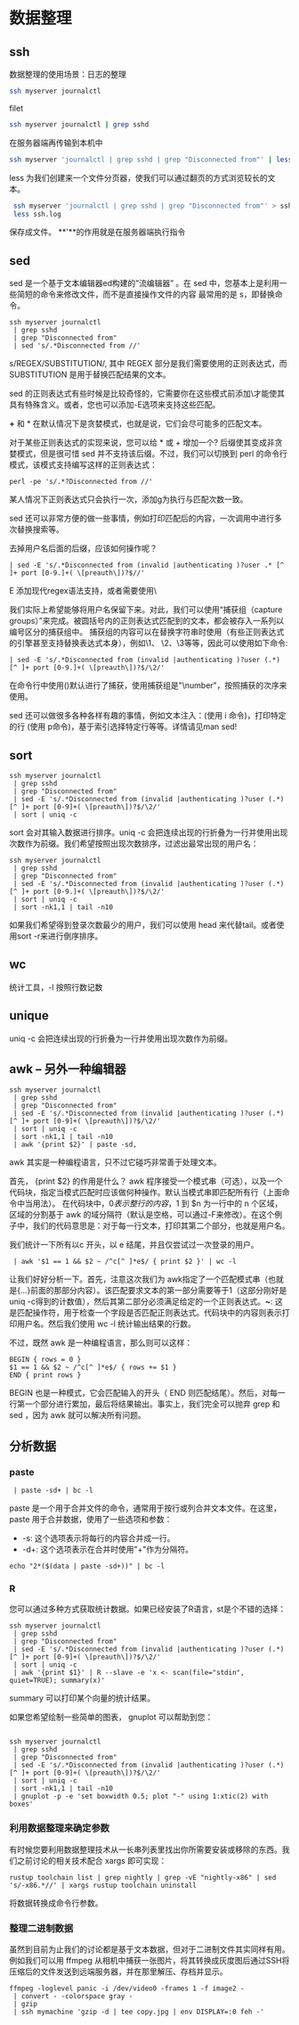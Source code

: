 # 数据整理

## ssh

数据整理的使用场景：日志的整理

```bash
ssh myserver journalctl
```

filet

```bash
ssh myserver journalctl | grep sshd
```

在服务器端再传输到本机中

```bash
ssh myserver 'journalctl | grep sshd | grep "Disconnected from"' | less
```

less 为我们创建来一个文件分页器，使我们可以通过翻页的方式浏览较长的文本。

```bash
 ssh myserver 'journalctl | grep sshd | grep "Disconnected from"' > ssh.log
 less ssh.log
```  

保存成文件。
**'**的作用就是在服务器端执行指令

## sed

sed 是一个基于文本编辑器ed构建的”流编辑器” 。在 sed 中，您基本上是利用一些简短的命令来修改文件，而不是直接操作文件的内容
最常用的是 s，即替换命令。

```shell
ssh myserver journalctl
 | grep sshd
 | grep "Disconnected from"
 | sed 's/.*Disconnected from //'
```

s/REGEX/SUBSTITUTION/, 其中 REGEX 部分是我们需要使用的正则表达式，而 SUBSTITUTION 是用于替换匹配结果的文本。

sed 的正则表达式有些时候是比较奇怪的，它需要你在这些模式前添加\才能使其具有特殊含义。或者，您也可以添加-E选项来支持这些匹配。

**+** 和 * 在默认情况下是贪婪模式，也就是说，它们会尽可能多的匹配文本。

对于某些正则表达式的实现来说，您可以给 * 或 + 增加一个? 后缀使其变成非贪婪模式，但是很可惜 sed 并不支持该后缀。不过，我们可以切换到 perl 的命令行模式，该模式支持编写这样的正则表达式：

```shell
perl -pe 's/.*?Disconnected from //'
```
某人情况下正则表达式只会执行一次，添加g为执行与匹配次数一致。

sed 还可以非常方便的做一些事情，例如打印匹配后的内容，一次调用中进行多次替换搜索等。

去掉用户名后面的后缀，应该如何操作呢？

```shell
| sed -E 's/.*Disconnected from (invalid |authenticating )?user .* [^ ]+ port [0-9.]+( \[preauth\])?$//'
```
E 添加现代regex语法支持，或者需要使用\

我们实际上希望能够将用户名保留下来。对此，我们可以使用“捕获组（capture groups）”来完成。被圆括号内的正则表达式匹配到的文本，都会被存入一系列以编号区分的捕获组中。
捕获组的内容可以在替换字符串时使用（有些正则表达式的引擎甚至支持替换表达式本身），例如\1、 \2、\3等等，因此可以使用如下命令:

```shell
| sed -E 's/.*Disconnected from (invalid |authenticating )?user (.*) [^ ]+ port [0-9.]+( \[preauth\])?$/\2/'
```
在命令行中使用()默认进行了捕获，使用捕获组是"\number"，按照捕获的次序来使用。

sed 还可以做很多各种各样有趣的事情，例如文本注入：(使用 i 命令)，打印特定的行 (使用 p命令)，基于索引选择特定行等等。详情请见man sed!

## sort

```shell
ssh myserver journalctl
 | grep sshd
 | grep "Disconnected from"
 | sed -E 's/.*Disconnected from (invalid |authenticating )?user (.*) [^ ]+ port [0-9]+( \[preauth\])?$/\2/'
 | sort | uniq -c
```

sort 会对其输入数据进行排序。uniq -c 会把连续出现的行折叠为一行并使用出现次数作为前缀。我们希望按照出现次数排序，过滤出最常出现的用户名：

```shell
ssh myserver journalctl
 | grep sshd
 | grep "Disconnected from"
 | sed -E 's/.*Disconnected from (invalid |authenticating )?user (.*) [^ ]+ port [0-9.]+( \[preauth\])?$/\2/'
 | sort | uniq -c
 | sort -nk1,1 | tail -n10
```

如果我们希望得到登录次数最少的用户，我们可以使用 head 来代替tail。或者使用sort -r来进行倒序排序。

## wc

统计工具，-l 按照行数记数

## unique

uniq -c 会把连续出现的行折叠为一行并使用出现次数作为前缀。

## awk – 另外一种编辑器

```shell
ssh myserver journalctl
 | grep sshd
 | grep "Disconnected from"
 | sed -E 's/.*Disconnected from (invalid |authenticating )?user (.*) [^ ]+ port [0-9]+( \[preauth\])?$/\2/'
 | sort | uniq -c
 | sort -nk1,1 | tail -n10
 | awk '{print $2}' | paste -sd,
```

awk 其实是一种编程语言，只不过它碰巧非常善于处理文本。

首先， {print $2} 的作用是什么？ awk 程序接受一个模式串（可选），以及一个代码块，指定当模式匹配时应该做何种操作。默认当模式串即匹配所有行（上面命令中当用法）。 在代码块中，$0 表示整行的内容，$1 到 $n 为一行中的 n 个区域，区域的分割基于 awk 的域分隔符（默认是空格，可以通过-F来修改）。在这个例子中，我们的代码意思是：对于每一行文本，打印其第二个部分，也就是用户名。

我们统计一下所有以c 开头，以 e 结尾，并且仅尝试过一次登录的用户。

```shell
 | awk '$1 == 1 && $2 ~ /^c[^ ]*e$/ { print $2 }' | wc -l
```

让我们好好分析一下。首先，注意这次我们为 awk指定了一个匹配模式串（也就是{...}前面的那部分内容）。该匹配要求文本的第一部分需要等于1（这部分刚好是uniq -c得到的计数值），然后其第二部分必须满足给定的一个正则表达式。**~**: 这是匹配操作符，用于检查一个字段是否匹配正则表达式。代码块中的内容则表示打印用户名。然后我们使用 wc -l 统计输出结果的行数。

不过，既然 awk 是一种编程语言，那么则可以这样：

```shell
BEGIN { rows = 0 }
$1 == 1 && $2 ~ /^c[^ ]*e$/ { rows += $1 }
END { print rows }
```

BEGIN 也是一种模式，它会匹配输入的开头（ END 则匹配结尾）。然后，对每一行第一个部分进行累加，最后将结果输出。事实上，我们完全可以抛弃 grep 和 sed ，因为 awk 就可以解决所有问题。

## 分析数据

### paste 

```shell
 | paste -sd+ | bc -l
```

paste 是一个用于合并文件的命令，通常用于按行或列合并文本文件。在这里，paste 用于合并数据，使用了一些选项和参数：

* -s: 这个选项表示将每行的内容合并成一行。
* -d+: 这个选项表示在合并时使用"+"作为分隔符。

```shell
echo "2*($(data | paste -sd+))" | bc -l
```

### R


您可以通过多种方式获取统计数据。如果已经安装了R语言，st是个不错的选择：

```shell
ssh myserver journalctl
 | grep sshd
 | grep "Disconnected from"
 | sed -E 's/.*Disconnected from (invalid |authenticating )?user (.*) [^ ]+ port [0-9]+( \[preauth\])?$/\2/'
 | sort | uniq -c
 | awk '{print $1}' | R --slave -e 'x <- scan(file="stdin", quiet=TRUE); summary(x)'
```

summary 可以打印某个向量的统计结果。

如果您希望绘制一些简单的图表， gnuplot 可以帮助到您：

```shell

ssh myserver journalctl
 | grep sshd
 | grep "Disconnected from"
 | sed -E 's/.*Disconnected from (invalid |authenticating )?user (.*) [^ ]+ port [0-9]+( \[preauth\])?$/\2/'
 | sort | uniq -c
 | sort -nk1,1 | tail -n10
 | gnuplot -p -e 'set boxwidth 0.5; plot "-" using 1:xtic(2) with boxes'

```

### 利用数据整理来确定参数

有时候您要利用数据整理技术从一长串列表里找出你所需要安装或移除的东西。我们之前讨论的相关技术配合 xargs 即可实现：

```shell
rustup toolchain list | grep nightly | grep -vE "nightly-x86" | sed 's/-x86.*//' | xargs rustup toolchain uninstall
```
将数据转换成命令行参数。

### 整理二进制数据

虽然到目前为止我们的讨论都是基于文本数据，但对于二进制文件其实同样有用。例如我们可以用 ffmpeg 从相机中捕获一张图片，将其转换成灰度图后通过SSH将压缩后的文件发送到远端服务器，并在那里解压、存档并显示。

```shell
ffmpeg -loglevel panic -i /dev/video0 -frames 1 -f image2 -
 | convert - -colorspace gray -
 | gzip
 | ssh mymachine 'gzip -d | tee copy.jpg | env DISPLAY=:0 feh -'
```

